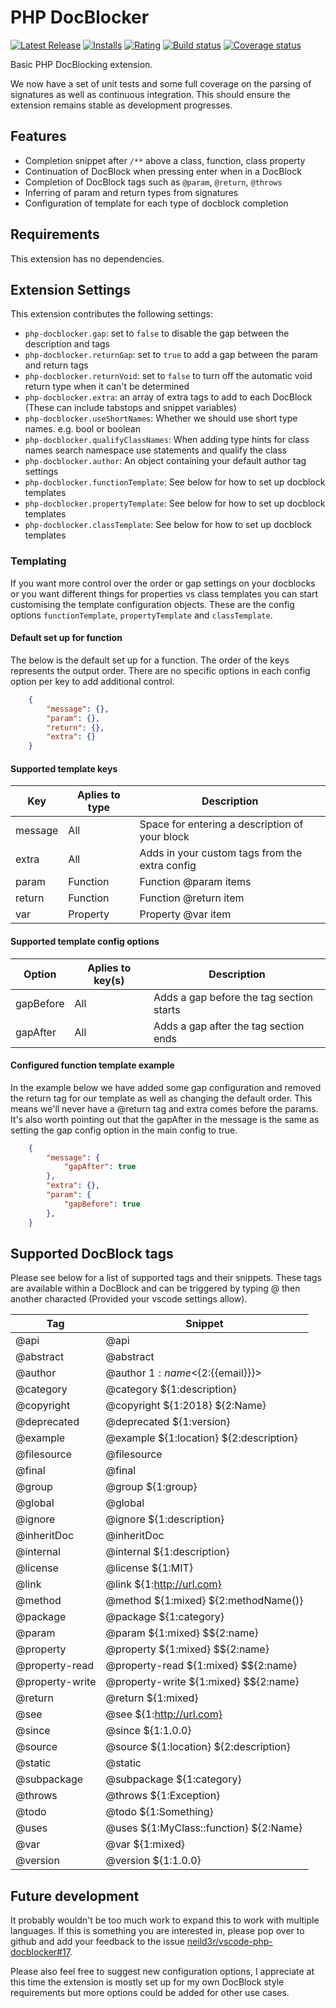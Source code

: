 # PHP DocBlocker

[![Latest Release](https://vsmarketplacebadge.apphb.com/version-short/neilbrayfield.php-docblocker.svg)](https://marketplace.visualstudio.com/items?itemName=neilbrayfield.php-docblocker) [![Installs](https://vsmarketplacebadge.apphb.com/installs/neilbrayfield.php-docblocker.svg)](https://marketplace.visualstudio.com/items?itemName=neilbrayfield.php-docblocker) [![Rating](https://vsmarketplacebadge.apphb.com/rating-short/neilbrayfield.php-docblocker.svg)](https://marketplace.visualstudio.com/items?itemName=neilbrayfield.php-docblocker) [![Build status](https://travis-ci.org/neild3r/vscode-php-docblocker.svg?branch=master)](https://travis-ci.org/neild3r/vscode-php-docblocker) [![Coverage status](https://coveralls.io/repos/github/neild3r/vscode-php-docblocker/badge.svg)](https://coveralls.io/github/neild3r/vscode-php-docblocker)

Basic PHP DocBlocking extension.

We now have a set of unit tests and some full coverage on the parsing of signatures as well as continuous integration. This should ensure the extension remains stable as development progresses.

## Features

* Completion snippet after `/**` above a class, function, class property
* Continuation of DocBlock when pressing enter when in a DocBlock
* Completion of DocBlock tags such as `@param`, `@return`, `@throws`
* Inferring of param and return types from signatures
* Configuration of template for each type of docblock completion

## Requirements

This extension has no dependencies.

## Extension Settings

This extension contributes the following settings:

* `php-docblocker.gap`: set to `false` to disable the gap between the description and tags
* `php-docblocker.returnGap`: set to `true` to add a gap between the param and return tags
* `php-docblocker.returnVoid`: set to `false` to turn off the automatic void return type when it can't be determined
* `php-docblocker.extra`: an array of extra tags to add to each DocBlock (These can include tabstops and snippet variables)
* `php-docblocker.useShortNames`: Whether we should use short type names. e.g. bool or boolean
* `php-docblocker.qualifyClassNames`: When adding type hints for class names search namespace use statements and qualify the class 
* `php-docblocker.author`: An object containing your default author tag settings
* `php-docblocker.functionTemplate`: See below for how to set up docblock templates
* `php-docblocker.propertyTemplate`: See below for how to set up docblock templates
* `php-docblocker.classTemplate`: See below for how to set up docblock templates

### Templating

If you want more control over the order or gap settings on your docblocks or you want different things for properties vs class templates
you can start customising the template configuration objects. These are the config options `functionTemplate`, `propertyTemplate` and
`classTemplate`.

#### Default set up for function

The below is the default set up for a function. The order of the keys represents the output order. There are no specific options in each
config option per key to add additional control.

```json
    {
        "message": {},
        "param": {},
        "return": {},
        "extra": {}
    }
```

#### Supported template keys

| Key             | Aplies to type  | Description                                    |
|-----------------|-----------------|------------------------------------------------|
| message         | All             | Space for entering a description of your block |
| extra           | All             | Adds in your custom tags from the extra config |
| param           | Function        | Function @param items                          |
| return          | Function        | Function @return item                          |
| var             | Property        | Property @var item                             |

#### Supported template config options

| Option          | Aplies to key(s) | Description                                    |
|-----------------|------------------|------------------------------------------------|
| gapBefore       | All              | Adds a gap before the tag section starts       |
| gapAfter        | All              | Adds a gap after the tag section ends          |

#### Configured function template example

In the example below we have added some gap configuration and removed the return tag for our template as well as 
changing the default order. This means we'll never have a @return tag and extra comes before the params. It's also
worth pointing out that the gapAfter in the message is the same as setting the gap config option in the main config
to true.

```json
    {
        "message": {
            "gapAfter": true
        },
        "extra": {},
        "param": {
            "gapBefore": true
        },
    }
```

## Supported DocBlock tags

Please see below for a list of supported tags and their snippets. These tags are available within a DocBlock
and can be triggered by typing @ then another characted (Provided your vscode settings allow).

| Tag             | Snippet                                 |
|-----------------|-----------------------------------------|
| @api            | @api                                    |
| @abstract       | @abstract                               |
| @author         | @author ${1:{{name}}} <${2:{{email}}}>  |
| @category       | @category ${1:description}              |
| @copyright      | @copyright ${1:2018} ${2:Name}          |
| @deprecated     | @deprecated ${1:version}                |
| @example        | @example ${1:location} ${2:description} |
| @filesource     | @filesource                             |
| @final          | @final                                  |
| @group          | @group ${1:group}                       |
| @global         | @global                                 |
| @ignore         | @ignore ${1:description}                |
| @inheritDoc     | @inheritDoc                             |
| @internal       | @internal ${1:description}              |
| @license        | @license ${1:MIT}                       |
| @link           | @link ${1:http://url.com}               |
| @method         | @method ${1:mixed} ${2:methodName()}    |
| @package        | @package ${1:category}                  |
| @param          | @param ${1:mixed} $${2:name}            |
| @property       | @property ${1:mixed} $${2:name}         |
| @property-read  | @property-read ${1:mixed} $${2:name}    |
| @property-write | @property-write ${1:mixed} $${2:name}   |
| @return         | @return ${1:mixed}                      |
| @see            | @see ${1:http://url.com}                |
| @since          | @since ${1:1.0.0}                       |
| @source         | @source ${1:location} ${2:description}  |
| @static         | @static                                 |
| @subpackage     | @subpackage ${1:category}               |
| @throws         | @throws ${1:Exception}                  |
| @todo           | @todo ${1:Something}                    |
| @uses           | @uses ${1:MyClass::function} ${2:Name}  |
| @var            | @var ${1:mixed}                         |
| @version        | @version ${1:1.0.0}                     |

## Future development

It probably wouldn't be too much work to expand this to work with multiple languages. If this is something you are interested in, please pop over to github and add your feedback to the issue [neild3r/vscode-php-docblocker#17](https://github.com/neild3r/vscode-php-docblocker/issues/17).

Please also feel free to suggest new configuration options, I appreciate at this time the extension is mostly set up for my own DocBlock style requirements but more options could be added for other use cases.
